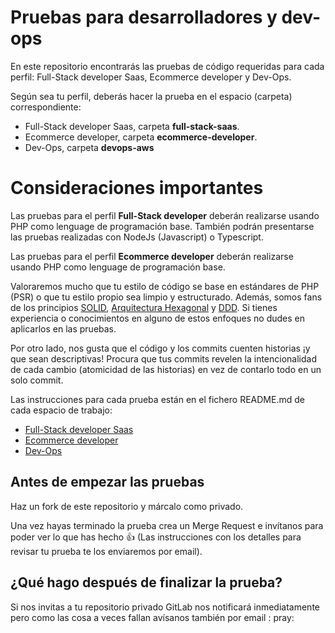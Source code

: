 # Pruebas para desarrolladores y dev-ops
En este repositorio encontrarás las pruebas de código requeridas para cada perfil: Full-Stack developer Saas, Ecommerce developer y Dev-Ops.

Según sea tu perfil, deberás hacer la prueba en el espacio (carpeta) correspondiente:

* Full-Stack developer Saas, carpeta **full-stack-saas**.
* Ecommerce developer, carpeta **ecommerce-developer**.
* Dev-Ops, carpeta **devops-aws**

# Consideraciones importantes
Las pruebas para el perfil **Full-Stack developer** deberán realizarse usando PHP como lenguage de programación base.
También podrán presentarse las pruebas realizadas con NodeJs (Javascript) o Typescript.

Las pruebas para el perfil **Ecommerce developer** deberán realizarse usando PHP como lenguage de programación base.

Valoraremos mucho que tu estilo de código se base en estándares de PHP (PSR) o que tu estilo propio sea limpio y estructurado.
Además, somos fans de los principios [SOLID](https://es.wikipedia.org/wiki/SOLID), [Arquitectura Hexagonal](https://medium.com/@edusalguero/arquitectura-hexagonal-59834bb44b7f) y [DDD](https://en.wikipedia.org/wiki/Domain-driven_design). 
Si tienes experiencia o conocimientos en alguno de estos enfoques no dudes en aplicarlos en las pruebas.

Por otro lado, nos gusta que el código y los commits cuenten historias ¡y que sean descriptivas!
Procura que tus commits revelen la intencionalidad de cada cambio (atomicidad de las historias) en vez de contarlo todo en un solo commit.

Las instrucciones para cada prueba están en el fichero README.md de cada espacio de trabajo:

* [Full-Stack developer Saas](../../../-/tree/main/full-stack-saas)
* [Ecommerce developer](../../../-/tree/main/ecommerce-developer)
* [Dev-Ops](../../../-/tree/main/devops-aws)

## Antes de empezar las pruebas
Haz un fork de este repositorio y márcalo como privado.

Una vez hayas terminado la prueba crea un Merge Request e invítanos para poder ver lo que has hecho :thumbsup: (Las instrucciones con los detalles para revisar tu prueba te los
enviaremos por email).

## ¿Qué hago después de finalizar la prueba?
Si nos invitas a tu repositorio privado GitLab nos notificará inmediatamente pero como las cosa a veces fallan avísanos también por email :
pray: